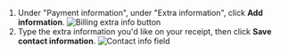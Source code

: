 1. Under "Payment information", under "Extra information", click **Add information**.
   ![Billing extra info button](/assets/images/help/billing/settings_billing_add_billing_extra.png)
1. Type the extra information you'd like on your receipt, then click **Save contact information**.
   ![Contact info field](/assets/images/help/settings/Billing-extra-info-field.png)
